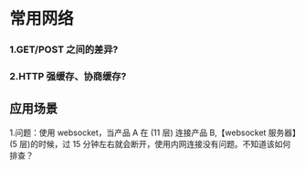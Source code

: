 # 常用网络

### 1.GET/POST 之间的差异?

### 2.HTTP 强缓存、协商缓存?

## 应用场景

1.问题：使用 websocket，当产品 A 在 (11 层) 连接产品 B,【websocket 服务器】(5 层)的时候，过 15 分钟左右就会断开，使用内网连接没有问题。不知道该如何排查？
